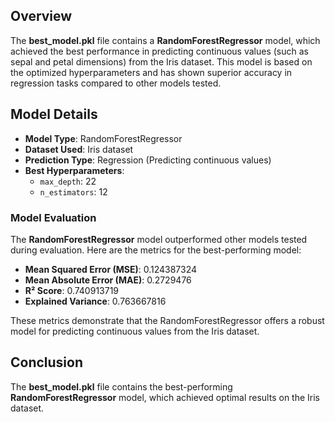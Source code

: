 ## Overview

The **best_model.pkl** file contains a **RandomForestRegressor** model, which achieved the best performance in predicting continuous values (such as sepal and petal dimensions) from the Iris dataset. This model is based on the optimized hyperparameters and has shown superior accuracy in regression tasks compared to other models tested.

## Model Details

- **Model Type**: RandomForestRegressor
- **Dataset Used**: Iris dataset
- **Prediction Type**: Regression (Predicting continuous values)
- **Best Hyperparameters**:
  - `max_depth`: 22
  - `n_estimators`: 12

### Model Evaluation

The **RandomForestRegressor** model outperformed other models tested during evaluation. Here are the metrics for the best-performing model:

- **Mean Squared Error (MSE)**: 0.124387324
- **Mean Absolute Error (MAE)**: 0.2729476
- **R² Score**: 0.740913719
- **Explained Variance**: 0.763667816

These metrics demonstrate that the RandomForestRegressor offers a robust model for predicting continuous values from the Iris dataset.

## Conclusion

The **best_model.pkl** file contains the best-performing **RandomForestRegressor** model, which achieved optimal results on the Iris dataset. 
